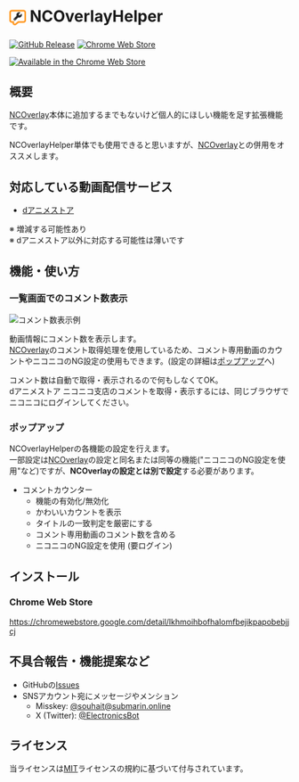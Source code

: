 # <sub><img src="assets/icon.png" width="30px" height="30px" alt="NCOverlayHelper Logo"></sub> NCOverlayHelper

[![GitHub Release](https://img.shields.io/github/v/release/souhait0614/nc-overlay-helper?label=Releases)](https://github.com/souhait0614/nc-overlay-helper/releases)
[![Chrome Web Store](https://img.shields.io/chrome-web-store/v/lkhmoihbofhalomfbejikpapobebjjcj?label=Chrome%20Web%20Store)](https://chromewebstore.google.com/detail/lkhmoihbofhalomfbejikpapobebjjcj)

[<img src="https://storage.googleapis.com/web-dev-uploads/image/WlD8wC6g8khYWPJUsQceQkhXSlv1/iNEddTyWiMfLSwFD6qGq.png" height="60px" alt="Available in the Chrome Web Store">](https://chromewebstore.google.com/detail/lkhmoihbofhalomfbejikpapobebjjcj)

## 概要

[NCOverlay](https://github.com/Midra429/NCOverlay)本体に追加するまでもないけど個人的にほしい機能を足す拡張機能です。

NCOverlayHelper単体でも使用できると思いますが、[NCOverlay](https://github.com/Midra429/NCOverlay)との併用をオススメします。

## 対応している動画配信サービス

- [dアニメストア](https://animestore.docomo.ne.jp/animestore/)

※ 増減する可能性あり<br>
※ dアニメストア以外に対応する可能性は薄いです

## 機能・使い方

### 一覧画面でのコメント数表示

<img src="https://github.com/souhait0614/nc-overlay-helper/assets/62732828/5645d6d9-54f8-45b4-ad09-0a967092c031" height="150px" alt="コメント数表示例">

動画情報にコメント数を表示します。<br>
[NCOverlay](https://github.com/Midra429/NCOverlay)のコメント取得処理を使用しているため、コメント専用動画のカウントやニコニコのNG設定の使用もできます。(設定の詳細は[ポップアップ](#ポップアップ)へ)

コメント数は自動で取得・表示されるので何もしなくてOK。<br>
dアニメストア ニコニコ支店のコメントを取得・表示するには、同じブラウザでニコニコにログインしてください。<br>

### ポップアップ

NCOverlayHelperの各機能の設定を行えます。<br>
一部設定は[NCOverlay](https://github.com/Midra429/NCOverlay)の設定と同名または同等の機能("ニコニコのNG設定を使用"など)ですが、**NCOverlayの設定とは別で設定**する必要があります。

- コメントカウンター
  - 機能の有効化/無効化
  - かわいいカウントを表示
  - タイトルの一致判定を厳密にする
  - コメント専用動画のコメント数を含める
  - ニコニコのNG設定を使用 (要ログイン)

## インストール

### Chrome Web Store

<https://chromewebstore.google.com/detail/lkhmoihbofhalomfbejikpapobebjjcj>

## 不具合報告・機能提案など

- GitHubの[Issues](https://github.com/souhait0614/nc-overlay-helper/issues)
- SNSアカウント宛にメッセージやメンション
  - Misskey: [@souhait@submarin.online](https://submarin.online/@souhait)
  - X (Twitter): [@ElectronicsBot](https://x.com/ElectronicsBot)

## ライセンス

当ライセンスは[MIT](LICENSE)ライセンスの規約に基づいて付与されています。
